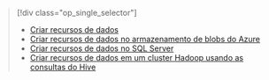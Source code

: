 > [!div class="op_single_selector"]
> * [Criar recursos de dados](../articles/machine-learning/team-data-science-process/create-features.md)
> * [Criar recursos de dados no armazenamento de blobs do Azure](../articles/machine-learning/team-data-science-process/create-features-blob.md)
> * [Criar recursos de dados no SQL Server](../articles/machine-learning/team-data-science-process/create-features-sql-server.md)
> * [Criar recursos de dados em um cluster Hadoop usando as consultas do Hive](../articles/machine-learning/team-data-science-process/create-features-hive.md)
> 
> 

